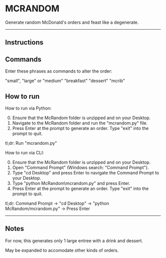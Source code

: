 MCRANDOM
========

Generate random McDonald's orders
and feast like a degenerate.

------------

Instructions
------------

Commands
--------

Enter these phrases as commands to alter the order:

"small", "large" or "medium"
"breakfast"
"dessert"
"mcrib"

How to run
----------

How to run via Python:

 0. Ensure that the McRandom folder is unzipped and on your Desktop.
 1. Navigate to the McRandom folder and run the "mcrandom.py" file.
 2. Press Enter at the prompt to generate an order. Type "exit" into the prompt to quit.
 
tl;dr: Run "mcrandom.py"

How to run via CLI:

 0. Ensure that the McRandom folder is unzipped and on your Desktop.
 1. Open "Command Prompt" (Windows search: "Command Prompt").
 2. Type "cd Desktop" and press Enter to navigate the Command Prompt to your Desktop.
 3. Type "python McRandom\mcrandom.py" and press Enter.
 4. Press Enter at the prompt to generate an order. Type "exit" into the prompt to quit.

tl;dr: Command Prompt -> "cd Desktop" -> "python McRandom/mcrandom.py" -> Press Enter

-----

Notes
-----

For now, this generates only 1 large entree with a drink and dessert.

May be expanded to accomodate other kinds of orders.
